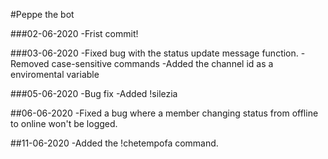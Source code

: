 #Peppe the bot

###02-06-2020
-Frist commit!

###03-06-2020
-Fixed bug with the status update message function.
-Removed case-sensitive commands
-Added the channel id as a enviromental variable

###05-06-2020
-Bug fix
-Added !silezia

##06-06-2020
-Fixed a bug where a member changing status from offline to online won't be logged.

##11-06-2020
-Added the !chetempofa command.
